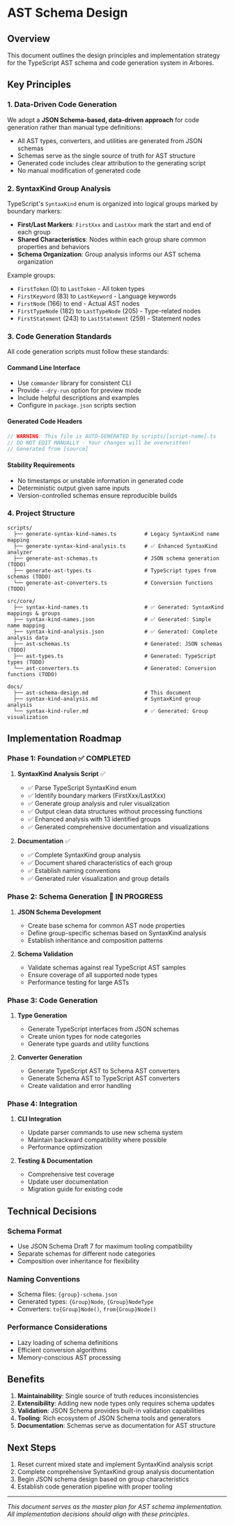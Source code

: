 # AST Schema Design

## Overview

This document outlines the design principles and implementation strategy for the TypeScript AST schema and code generation system in Arbores.

## Key Principles

### 1. Data-Driven Code Generation

We adopt a **JSON Schema-based, data-driven approach** for code generation rather than manual type definitions:

- All AST types, converters, and utilities are generated from JSON schemas
- Schemas serve as the single source of truth for AST structure
- Generated code includes clear attribution to the generating script
- No manual modification of generated code

### 2. SyntaxKind Group Analysis

TypeScript's `SyntaxKind` enum is organized into logical groups marked by boundary markers:

- **First/Last Markers**: `FirstXxx` and `LastXxx` mark the start and end of each group
- **Shared Characteristics**: Nodes within each group share common properties and behaviors
- **Schema Organization**: Group analysis informs our AST schema organization

Example groups:
- `FirstToken` (0) to `LastToken` - All token types
- `FirstKeyword` (83) to `LastKeyword` - Language keywords  
- `FirstNode` (166) to end - Actual AST nodes
- `FirstTypeNode` (182) to `LastTypeNode` (205) - Type-related nodes
- `FirstStatement` (243) to `LastStatement` (259) - Statement nodes

### 3. Code Generation Standards

All code generation scripts must follow these standards:

#### Command Line Interface
- Use `commander` library for consistent CLI
- Provide `--dry-run` option for preview mode
- Include helpful descriptions and examples
- Configure in `package.json` scripts section

#### Generated Code Headers
```typescript
// WARNING: This file is AUTO-GENERATED by scripts/[script-name].ts
// DO NOT EDIT MANUALLY - Your changes will be overwritten!
// Generated from [source] 
```

#### Stability Requirements
- No timestamps or unstable information in generated code
- Deterministic output given same inputs
- Version-controlled schemas ensure reproducible builds

### 4. Project Structure

```
scripts/
  ├── generate-syntax-kind-names.ts         # Legacy SyntaxKind name mapping
  ├── generate-syntax-kind-analysis.ts      # ✅ Enhanced SyntaxKind analyzer
  ├── generate-ast-schemas.ts               # JSON schema generation (TODO)
  ├── generate-ast-types.ts                 # TypeScript types from schemas (TODO)
  └── generate-ast-converters.ts            # Conversion functions (TODO)
  
src/core/
  ├── syntax-kind-names.ts                  # ✅ Generated: SyntaxKind mappings & groups
  ├── syntax-kind-names.json                # ✅ Generated: Simple name mapping
  ├── syntax-kind-analysis.json             # ✅ Generated: Complete analysis data
  ├── ast-schemas.ts                        # Generated: JSON schemas (TODO)
  ├── ast-types.ts                          # Generated: TypeScript types (TODO)
  └── ast-converters.ts                     # Generated: Conversion functions (TODO)

docs/
  ├── ast-schema-design.md                  # This document
  ├── syntax-kind-analysis.md               # SyntaxKind group analysis
  └── syntax-kind-ruler.md                  # ✅ Generated: Group visualization
```

## Implementation Roadmap

### Phase 1: Foundation ✅ COMPLETED
1. **SyntaxKind Analysis Script** ✅
   - ✅ Parse TypeScript SyntaxKind enum
   - ✅ Identify boundary markers (FirstXxx/LastXxx)
   - ✅ Generate group analysis and ruler visualization
   - ✅ Output clean data structures without processing functions
   - ✅ Enhanced analysis with 13 identified groups
   - ✅ Generated comprehensive documentation and visualizations

2. **Documentation** ✅
   - ✅ Complete SyntaxKind group analysis
   - ✅ Document shared characteristics of each group
   - ✅ Establish naming conventions
   - ✅ Generated ruler visualization and group details

### Phase 2: Schema Generation 🚧 IN PROGRESS
1. **JSON Schema Development**
   - Create base schema for common AST node properties
   - Define group-specific schemas based on SyntaxKind analysis
   - Establish inheritance and composition patterns

2. **Schema Validation**
   - Validate schemas against real TypeScript AST samples
   - Ensure coverage of all supported node types
   - Performance testing for large ASTs

### Phase 3: Code Generation
1. **Type Generation**
   - Generate TypeScript interfaces from JSON schemas
   - Create union types for node categories
   - Generate type guards and utility functions

2. **Converter Generation**
   - Generate TypeScript AST to Schema AST converters
   - Generate Schema AST to TypeScript AST converters
   - Create validation and error handling

### Phase 4: Integration
1. **CLI Integration**
   - Update parser commands to use new schema system
   - Maintain backward compatibility where possible
   - Performance optimization

2. **Testing & Documentation**
   - Comprehensive test coverage
   - Update user documentation
   - Migration guide for existing code

## Technical Decisions

### Schema Format
- Use JSON Schema Draft 7 for maximum tooling compatibility
- Separate schemas for different node categories
- Composition over inheritance for flexibility

### Naming Conventions
- Schema files: `{group}-schema.json`
- Generated types: `{Group}Node`, `{Group}NodeType`
- Converters: `to{Group}Node()`, `from{Group}Node()`

### Performance Considerations
- Lazy loading of schema definitions
- Efficient conversion algorithms
- Memory-conscious AST processing

## Benefits

1. **Maintainability**: Single source of truth reduces inconsistencies
2. **Extensibility**: Adding new node types only requires schema updates
3. **Validation**: JSON Schema provides built-in validation capabilities
4. **Tooling**: Rich ecosystem of JSON Schema tools and generators
5. **Documentation**: Schemas serve as documentation for AST structure

## Next Steps

1. Reset current mixed state and implement SyntaxKind analysis script
2. Complete comprehensive SyntaxKind group analysis documentation
3. Begin JSON schema design based on group characteristics
4. Establish code generation pipeline with proper tooling

---

*This document serves as the master plan for AST schema implementation. All implementation decisions should align with these principles.*
